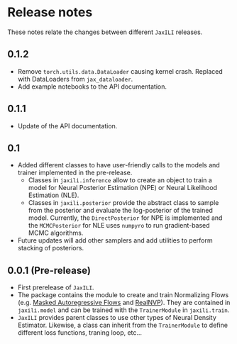 # Release notes

These notes relate the changes between different `JaxILI` releases.

## 0.1.2

* Remove `torch.utils.data.DataLoader` causing kernel crash. Replaced with DataLoaders from `jax_dataloader`.
* Add example notebooks to the API documentation.

## 0.1.1

* Update of the API documentation.

## 0.1

* Added different classes to have user-friendly calls to the models and trainer implemented in the pre-release.
  *  Classes in `jaxili.inference` allow to create an object to train a model for Neural Posterior Estimation (NPE) or Neural Likelihood Estimation (NLE).
  * Classes in `jaxili.posterior` provide the abstract class to sample from the posterior and evaluate the log-posterior of the trained model. Currently, the `DirectPosterior` for NPE is implemented and the `MCMCPosterior` for NLE uses `numpyro` to run gradient-based MCMC algorithms.
* Future updates will add other samplers and add utilities to perform stacking of posteriors.

## 0.0.1 (Pre-release)

* First prerelease of `JaxILI`.
* The package contains the module to create and train Normalizing Flows (e.g. [Masked Autoregressive Flows](https://arxiv.org/abs/1705.07057) and [RealNVP](https://arxiv.org/abs/1605.08803)). They are contained in `jaxili.model` and can be trained with the `TrainerModule` in `jaxili.train`.
* `JaxILI` provides parent classes to use other types of Neural Density Estimator. Likewise, a class can inherit from the `TrainerModule` to define different loss functions, traning loop, etc...